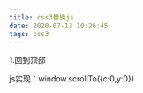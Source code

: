 ```yaml
---
title: css3替换js
date: 2020-07-13 10:26:45
tags: css3
---
```


1.回到顶部

js实现：window.scrollTo({c:0,y:0})